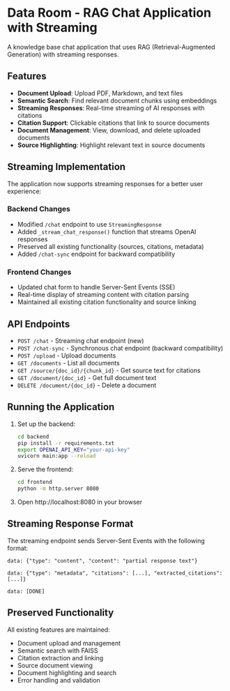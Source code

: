 # Data Room - RAG Chat Application with Streaming

A knowledge base chat application that uses RAG (Retrieval-Augmented Generation) with streaming responses.

## Features

- **Document Upload**: Upload PDF, Markdown, and text files
- **Semantic Search**: Find relevant document chunks using embeddings
- **Streaming Responses**: Real-time streaming of AI responses with citations
- **Citation Support**: Clickable citations that link to source documents
- **Document Management**: View, download, and delete uploaded documents
- **Source Highlighting**: Highlight relevant text in source documents

## Streaming Implementation

The application now supports streaming responses for a better user experience:

### Backend Changes
- Modified `/chat` endpoint to use `StreamingResponse`
- Added `_stream_chat_response()` function that streams OpenAI responses
- Preserved all existing functionality (sources, citations, metadata)
- Added `/chat-sync` endpoint for backward compatibility

### Frontend Changes
- Updated chat form to handle Server-Sent Events (SSE)
- Real-time display of streaming content with citation parsing
- Maintained all existing citation functionality and source linking

## API Endpoints

- `POST /chat` - Streaming chat endpoint (new)
- `POST /chat-sync` - Synchronous chat endpoint (backward compatibility)
- `POST /upload` - Upload documents
- `GET /documents` - List all documents
- `GET /source/{doc_id}/{chunk_id}` - Get source text for citations
- `GET /document/{doc_id}` - Get full document text
- `DELETE /document/{doc_id}` - Delete a document

## Running the Application

1. Set up the backend:
   ```bash
   cd backend
   pip install -r requirements.txt
   export OPENAI_API_KEY="your-api-key"
   uvicorn main:app --reload
   ```

2. Serve the frontend:
   ```bash
   cd frontend
   python -m http.server 8080
   ```

3. Open http://localhost:8080 in your browser

## Streaming Response Format

The streaming endpoint sends Server-Sent Events with the following format:

```
data: {"type": "content", "content": "partial response text"}

data: {"type": "metadata", "citations": [...], "extracted_citations": [...]}

data: [DONE]
```

## Preserved Functionality

All existing features are maintained:
- Document upload and management
- Semantic search with FAISS
- Citation extraction and linking
- Source document viewing
- Document highlighting and search
- Error handling and validation 